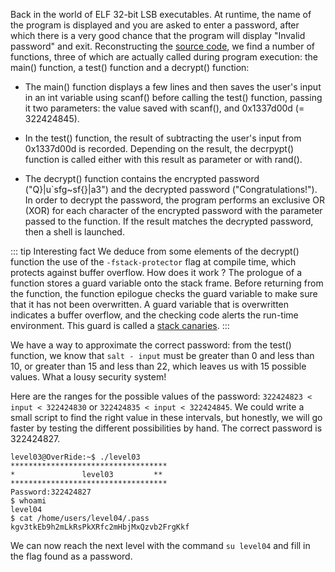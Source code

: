 Back in the world of ELF 32-bit LSB executables. At runtime, the name of the program is displayed and you are asked to enter a password, after which there is a very good chance that the program will display "Invalid password" and exit. Reconstructing the [source code](source.c), we find a number of functions, three of which are actually called  during program execution: the main() function, a test() function and a decrypt() function:

* The main() function displays a few lines and then saves the user's input in an int variable using scanf() before calling the test() function, passing it two parameters: the value saved with scanf(), and 0x1337d00d (= 322424845).

* In the test() function, the result of subtracting the user's input from 0x1337d00d is recorded. Depending on the result, the decrpypt() function is called either with this result as parameter or with rand().

* The decrypt() function contains the encrypted password ("Q}|u`sfg~sf{}|a3") and the decrypted password ("Congratulations!"). In order to decrypt the password, the program performs an exclusive OR (XOR) for each character of the encrypted password with the parameter passed to the function. If the result matches the decrypted password, then a shell is launched.

::: tip Interesting fact
We deduce from some elements of the decrypt() function the use of the `-fstack-protector` flag at compile time, which protects against buffer overflow. How does it work ? The prologue of a function stores a guard variable onto the stack frame. Before returning from the function, the function epilogue checks the guard variable to make sure that it has not been overwritten. A guard variable that is overwritten indicates a buffer overflow, and the checking code alerts the run-time environment. This guard is called a [stack canaries](https://en.wikipedia.org/wiki/Buffer_overflow_protection#Canaries).
:::

We have a way to approximate the correct password: from the test() function, we know that `salt - input` must be greater than 0 and less than 10, or greater than 15 and less than 22, which leaves us with 15 possible values. What a lousy security system!

Here are the ranges for the possible values of the password: `322424823 < input < 322424830` or `322424835 < input < 322424845`. We could write a small script to find the right value in these intervals, but honestly, we will go faster by testing the different possibilities by hand. The correct password is 322424827.

```
level03@OverRide:~$ ./level03 
***********************************
*               level03         **
***********************************
Password:322424827
$ whoami
level04
$ cat /home/users/level04/.pass
kgv3tkEb9h2mLkRsPkXRfc2mHbjMxQzvb2FrgKkf
```
We can now reach the next level with the command `su level04` and fill in the flag found as a password.